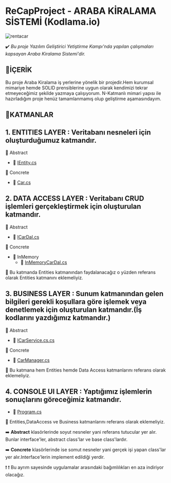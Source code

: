 # ReCapProject - ARABA KİRALAMA SİSTEMİ (Kodlama.io)


![rentacar](https://user-images.githubusercontent.com/33182036/108623628-02053200-7451-11eb-9529-f7c2ced49fc1.jpg)

:heavy_check_mark: _Bu proje Yazılım Geliştirici Yetiştirme Kampı'nda yapılan çalışmaları kapsayan Araba Kiralama Sistemi'dir._

## 📌İÇERİK
Bu proje Araba Kiralama iş yerlerine yönelik bir projedir.Hem kurumsal mimariye hemde SOLID prensiblerine uygun olarak 
kendimizi tekrar etmeyeceğimiz şekilde yazmaya çalışıyorum. N-Katmanlı mimari yapısı ile hazırladığım proje henüz tamamlanmamış olup geliştirme aşamasındayım.

## 📌KATMANLAR

**1. ENTITIES LAYER** : Veritabanı nesneleri için oluşturduğumuz katmandır. 
-
 :open_file_folder: Abstract
- :page_with_curl: [IEntity.cs](https://github.com/fatmacafri/ReCapProject/blob/master/Entities/Abstract/IEntity.cs)

:open_file_folder: Concrete
- :page_with_curl: [Car.cs](https://github.com/fatmacafri/ReCapProject/blob/master/Entities/Concrete/Car.cs)

**2. DATA ACCESS LAYER** : Veritabanı CRUD işlemleri gerçekleştirmek için oluşturulan katmandır.
-
:open_file_folder: Abstract
- :page_with_curl: [ICarDal.cs](https://github.com/fatmacafri/ReCapProject/blob/master/DataAccess/Abstract/ICarDal.cs)

:open_file_folder: Concrete
   - :open_file_folder: InMemory
	 - :page_with_curl: [InMemoryCarDal.cs](https://github.com/fatmacafri/ReCapProject/blob/master/DataAccess/Concrete/InMemory/InMemoryCarDal.cs)

:round_pushpin: Bu katmanda Entities katmanından faydalanacağız o yüzden referans olarak Entities katmanını eklemeliyiz.

**3. BUSINESS LAYER** : Sunum katmanından gelen bilgileri gerekli koşullara göre işlemek veya denetlemek için oluşturulan katmandır.(İş kodlarını yazdığımız katmandır.)
-
:open_file_folder: Abstract
- :page_with_curl: [ICarService.cs.cs](https://github.com/fatmacafri/ReCapProject/blob/master/Business/Abstract/ICarService.cs)

:open_file_folder: Concrete
- :page_with_curl: [CarManager.cs](https://github.com/fatmacafri/ReCapProject/blob/master/Business/Concrete/CarManager.cs)

:round_pushpin: Bu katmana hem Entities hemde Data Access katmanlarını referans olarak eklemeliyiz.

**4. CONSOLE UI LAYER** : Yaptığımız işlemlerin sonuçlarını göreceğimiz katmandır.
-
- :page_with_curl: [Program.cs](https://github.com/fatmacafri/ReCapProject/blob/master/ConsoleUI/Program.cs)

:round_pushpin: Entities,DataAccess ve Business katmanlarını referans olarak eklemeliyiz.

:arrow_right: **Abstract** klasörlerinde soyut nesneler yani referans tutucular yer alır. Bunlar interface'ler, abstract class'lar ve base class'lardır.

:arrow_right: **Concrete** klasörlerinde ise somut nesneler yani gerçek işi yapan class'lar yer alır.Interface'lerin implement edildiği yerdir.

:exclamation:
:heavy_exclamation_mark: Bu ayrım sayesinde uygulamalar arasındaki bağımlılıkları en aza indiriyor olacağız.


	
	
	
